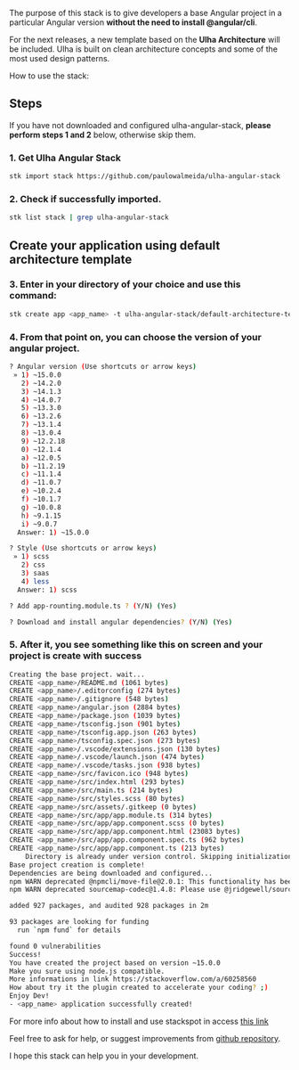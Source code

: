 The purpose of this stack is to give developers a base Angular project in a particular Angular version **without the need to install @angular/cli**.

For the next releases, a new template based on the **Ulha Architecture** will be included. Ulha is built on clean architecture concepts and some of the most used design patterns. 

How to use the stack:
## Steps
If you have not downloaded and configured ulha-angular-stack, **please perform steps 1 and 2** below, otherwise skip them.

### 1. Get Ulha Angular Stack
```sh
stk import stack https://github.com/paulowalmeida/ulha-angular-stack
```
### 2. Check if successfully imported.
```sh
stk list stack | grep ulha-angular-stack
```
## Create your application using default architecture template
### 3. Enter in your directory of your choice and use this command:
```sh
stk create app <app_name> -t ulha-angular-stack/default-architecture-template
```
### 4. From that point on, you can choose the version of your angular project.
```sh
? Angular version (Use shortcuts or arrow keys)
 » 1) ~15.0.0
   2) ~14.2.0
   3) ~14.1.3
   4) ~14.0.7
   5) ~13.3.0
   6) ~13.2.6
   7) ~13.1.4
   8) ~13.0.4
   9) ~12.2.18
   0) ~12.1.4
   a) ~12.0.5
   b) ~11.2.19
   c) ~11.1.4
   d) ~11.0.7
   e) ~10.2.4
   f) ~10.1.7
   g) ~10.0.8
   h) ~9.1.15
   i) ~9.0.7
  Answer: 1) ~15.0.0
```
```sh
? Style (Use shortcuts or arrow keys)
 » 1) scss
   2) css
   3) saas
   4) less
  Answer: 1) scss
```
```sh
? Add app-rounting.module.ts ? (Y/N) (Yes)
```
```sh
? Download and install angular dependencies? (Y/N) (Yes)
```
### 5. After it, you see something like this on screen and your project is create with success
```sh
Creating the base project. wait...
CREATE <app_name>/README.md (1061 bytes)
CREATE <app_name>/.editorconfig (274 bytes)
CREATE <app_name>/.gitignore (548 bytes)
CREATE <app_name>/angular.json (2884 bytes)
CREATE <app_name>/package.json (1039 bytes)
CREATE <app_name>/tsconfig.json (901 bytes)
CREATE <app_name>/tsconfig.app.json (263 bytes)
CREATE <app_name>/tsconfig.spec.json (273 bytes)
CREATE <app_name>/.vscode/extensions.json (130 bytes)
CREATE <app_name>/.vscode/launch.json (474 bytes)
CREATE <app_name>/.vscode/tasks.json (938 bytes)
CREATE <app_name>/src/favicon.ico (948 bytes)
CREATE <app_name>/src/index.html (293 bytes)
CREATE <app_name>/src/main.ts (214 bytes)
CREATE <app_name>/src/styles.scss (80 bytes)
CREATE <app_name>/src/assets/.gitkeep (0 bytes)
CREATE <app_name>/src/app/app.module.ts (314 bytes)
CREATE <app_name>/src/app/app.component.scss (0 bytes)
CREATE <app_name>/src/app/app.component.html (23083 bytes)
CREATE <app_name>/src/app/app.component.spec.ts (962 bytes)
CREATE <app_name>/src/app/app.component.ts (213 bytes)
    Directory is already under version control. Skipping initialization of git.
Base project creation is complete!
Dependencies are being downloaded and configured...
npm WARN deprecated @npmcli/move-file@2.0.1: This functionality has been moved to @npmcli/fs
npm WARN deprecated sourcemap-codec@1.4.8: Please use @jridgewell/sourcemap-codec instead

added 927 packages, and audited 928 packages in 2m

93 packages are looking for funding
  run `npm fund` for details

found 0 vulnerabilities
Success!
You have created the project based on version ~15.0.0
Make you sure using node.js compatible.
More informations in link https://stackoverflow.com/a/60258560
How about try it the plugin created to accelerate your coding? ;)
Enjoy Dev!
- <app_name> application successfully created!
```

For more info about how to install and use stackspot in access [this link](https://docs.stackspot.com/docs/stk-cli/installation)

Feel free to ask for help, or suggest improvements from [github repository](https://github.com/paulowalmeida/ulha-angular-stack/issues).

I hope this stack can help you in your development.
